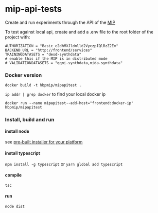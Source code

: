 # mip-api-tests

Create and run experiments through the API of the [MIP](https://github.com/LREN-CHUV/web-analytics-starter)

To test against local api, create and add a .env file to the root folder of the project with:
```
AUTHORIZATION = "Basic c2dhMXJldmlld2VyczpIQlBzZ2Ex"
BACKEND_URL = "http://frontend/services"
TRAININGDATASETS = "desd-synthdata"
# enable this if the MIP is in distributed mode
# VALIDATIONDATASETS = "qqni-synthdata,nida-synthdata"
```
### Docker version
`docker build -t hbpmip/mipapitest .`

`ip addr | grep docker` to find your local docker ip

`docker run --name mipapitest--add-host="frontend:docker-ip" hbpmip/mipapitest`

### Install, build and run
#### install node
see [pre-built installer for your platform](https://nodejs.org/en/download/)

#### install typescript
`npm install -g typescript`
or 
`yarn global add typescript`

#### compile
`tsc`

#### run
`node dist`

